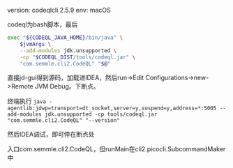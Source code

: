 version: codeqlcli 2.5.9
env: macOS

codeql为bash脚本，最后

```bash
exec "${CODEQL_JAVA_HOME}/bin/java" \
    $jvmArgs \
    --add-modules jdk.unsupported \
    -cp "$CODEQL_DIST/tools/codeql.jar" \
    "com.semmle.cli2.CodeQL" "$@"
```

直接jd-gui得到源码，加载进IDEA，然后run->Edit Configurations->new->Remote JVM Debug。下断点。

终端执行
`java -agentlib:jdwp=transport=dt_socket,server=y,suspend=y,address=*:5005 --add-modules jdk.unsupported -cp tools/codeql.jar "com.semmle.cli2.CodeQL" "--version"`

然后IDEA调试，即可停在断点处

入口com.semmle.cli2.CodeQL，但runMain在cli2.picocli.SubcommandMaker中